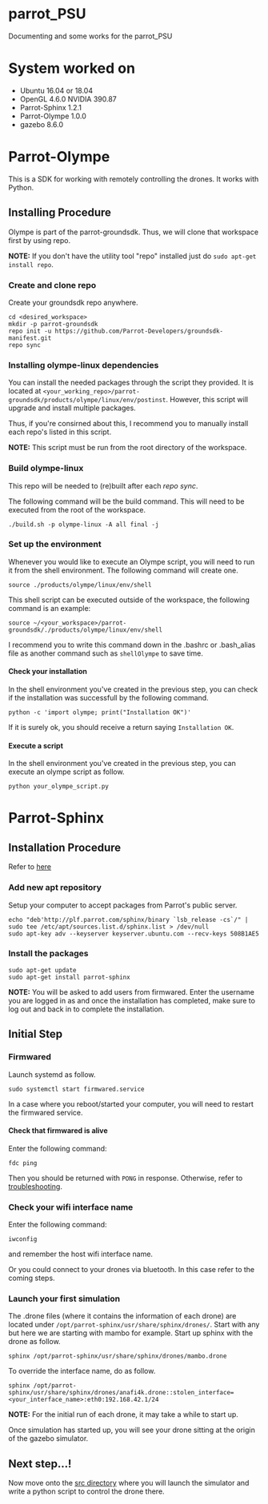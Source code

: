 # parrot_PSU
Documenting and some works for the parrot_PSU

# System worked on
* Ubuntu 16.04 or 18.04
* OpenGL 4.6.0 NVIDIA 390.87
* Parrot-Sphinx 1.2.1
* Parrot-Olympe 1.0.0
* gazebo 8.6.0

# Parrot-Olympe
This is a SDK for working with remotely controlling the drones. It works with Python.

## Installing Procedure
Olympe is part of the parrot-groundsdk. Thus, we will clone that workspace first by using repo.

__NOTE:__ If you don't have the utility tool "repo" installed just do `sudo apt-get install repo`.

### Create and clone repo
Create your groundsdk repo anywhere.
```
cd <desired_workspace>
mkdir -p parrot-groundsdk
repo init -u https://github.com/Parrot-Developers/groundsdk-manifest.git
repo sync
```

### Installing olympe-linux dependencies
You can install the needed packages through the script they provided. It is located at `<your_working_repo>/parrot-groundsdk/products/olympe/linux/env/postinst`. However, this script will upgrade and install multiple packages. 

Thus, if you're consirned about this, I recommend you to manually install each repo's listed in this script.

__NOTE:__ This script must be run from the root directory of the workspace. 

### Build olympe-linux
This repo will be needed to (re)built after each _repo sync_.

The following command will be the build command. This will need to be executed from the root of the workspace.

```
./build.sh -p olympe-linux -A all final -j
```

### Set up the environment
Whenever you would like to execute an Olympe script, you will need to run it from the shell environment. The following command will create one.
```
source ./products/olympe/linux/env/shell
```

This shell script can be executed outside of the workspace, the following command is an example:
```
source ~/<your_workspace>/parrot-groundsdk/./products/olympe/linux/env/shell
```
I recommend you to write this command down in the .bashrc or .bash_alias file as another command such as `shellOlympe` to save time.

#### Check your installation
In the shell environment you've created in the previous step, you can check if the installation was successfull by the following command.
```
python -c 'import olympe; print("Installation OK")'
```
If it is surely ok, you should receive a return saying `Installation OK`.

#### Execute a script
In the shell environment you've created in the previous step, you can execute an olympe script as follow.
```
python your_olympe_script.py
```

# Parrot-Sphinx
## Installation Procedure
Refer to [here](https://developer.parrot.com/docs/sphinx/installation.html)

### Add new apt repository
Setup your computer to accept packages from Parrot's public server.
```
echo "deb'http://plf.parrot.com/sphinx/binary `lsb_release -cs`/" | sudo tee /etc/apt/sources.list.d/sphinx.list > /dev/null
sudo apt-key adv --keyserver keyserver.ubuntu.com --recv-keys 508B1AE5
```

### Install the packages
```
sudo apt-get update
sudo apt-get install parrot-sphinx
```
__NOTE:__ You will be asked to add users from firmwared. Enter the username you are logged in as and once the installation has completed, make sure to log out and back in to complete the installation.

## Initial Step
### Firmwared
Launch systemd as follow.
```
sudo systemctl start firmwared.service
```

In a case where you reboot/started your computer, you will need to restart the firmwared service.

#### Check that firmwared is alive
Enter the following command:
```
fdc ping
```

Then you should be returned with `PONG` in response. Otherwise, refer to [troubleshooting](https://developer.parrot.com/docs/sphinx/troubleshooting.html).

### Check your wifi interface name
Enter the following command:
```
iwconfig
```
and remember the host wifi interface name.

Or you could connect to your drones via bluetooth. In this case refer to the coming steps.

### Launch your first simulation
The .drone files (where it contains the information of each drone) are located under `/opt/parrot-sphinx/usr/share/sphinx/drones/`. Start with any but here we are starting with mambo for example. Start up sphinx with the drone as follow.
```
sphinx /opt/parrot-sphinx/usr/share/sphinx/drones/mambo.drone
```

To override the interface name, do as follow.
```
sphinx /opt/parrot-sphinx/usr/share/sphinx/drones/anafi4k.drone::stolen_interface=<your_interface_name>:eth0:192.168.42.1/24
```

__NOTE:__ For the initial run of each drone, it may take a while to start up.

Once simulation has started up, you will see your drone sitting at the origin of the gazebo simulator.

## Next step...!
Now move onto the [src directory](https://github.com/shulace13/parrot_PSU/tree/master/src) where you will launch the simulator and write a python script to control the drone there.
